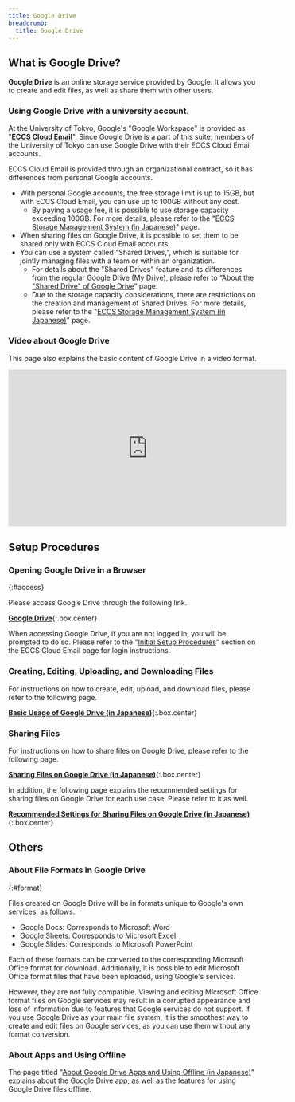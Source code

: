 ```yaml
---
title: Google Drive
breadcrumb:
  title: Google Drive
---
```


## What is Google Drive?

**Google Drive** is an online storage service provided by Google. It allows you to create and edit files, as well as share them with other users.

### Using Google Drive with a university account.

At the University of Tokyo, Google's "Google Workspace" is provided as "**[ECCS Cloud Email](/en/google/)**". Since Google Drive is a part of this suite, members of the University of Tokyo can use Google Drive with their ECCS Cloud Email accounts.

ECCS Cloud Email is provided through an organizational contract, so it has differences from personal Google accounts.

- With personal Google accounts, the free storage limit is up to 15GB, but with ECCS Cloud Email, you can use up to 100GB without any cost.
    - By paying a usage fee, it is possible to use storage capacity exceeding 100GB. For more details, please refer to the "[ECCS Storage Management System (in Japanese)](/google/drive/storage/)" page.
- When sharing files on Google Drive, it is possible to set them to be shared only with ECCS Cloud Email accounts.
- You can use a system called "Shared Drives,", which is suitable for jointly managing files with a team or within an organization.
    - For details about the "Shared Drives" feature and its differences from the regular Google Drive (My Drive), please refer to “[About the "Shared Drive" of Google Drive](shared_drive)” page.
    - Due to the storage capacity considerations, there are restrictions on the creation and management of Shared Drives. For more details, please refer to the "[ECCS Storage Management System (in Japanese)](/google/drive/storage/)" page.
  
### Video about Google Drive
This page also explains the basic content of Google Drive in a video format.

<iframe width="560" height="315" src="https://www.youtube.com/embed/HkEAV69sv4c?si=vGTrqsXfYm0gBdhv" title="YouTube video player" frameborder="0" allow="accelerometer; autoplay; clipboard-write; encrypted-media; gyroscope; picture-in-picture; web-share" allowfullscreen></iframe>

## Setup Procedures

### Opening Google Drive in a Browser
{:#access}

Please access Google Drive through the following link.

**[Google Drive](https://drive.google.com/drive/)**{:.box.center}

When accessing Google Drive, if you are not logged in, you will be prompted to do so. Please refer to the "[Initial Setup Procedures](/en/google/#initial-setup-procedures)" section on the ECCS Cloud Email page for login instructions.

### Creating, Editing, Uploading, and Downloading Files

For instructions on how to create, edit, upload, and download files, please refer to the following page.

**[Basic Usage of Google Drive (in Japanese)](/google/drive/basic/)**{:.box.center}

### Sharing Files

For instructions on how to share files on Google Drive, please refer to the following page.

**[Sharing Files on Google Drive (in Japanese)](/google/drive/share/)**{:.box.center}

In addition, the following page explains the recommended settings for sharing files on Google Drive for each use case. Please refer to it as well.

**[Recommended Settings for Sharing Files on Google Drive (in Japanese)
](/google/drive/recommendation/)**{:.box.center}

## Others

### About File Formats in Google Drive
{:#format}

Files created on Google Drive will be in formats unique to Google's own services, as follows.

- Google Docs: Corresponds to Microsoft Word
- Google Sheets: Corresponds to Microsoft Excel
- Google Slides: Corresponds to Microsoft PowerPoint

Each of these formats can be converted to the corresponding Microsoft Office format for download. Additionally, it is possible to edit Microsoft Office format files that have been uploaded, using Google's services.

However, they are not fully compatible. Viewing and editing Microsoft Office format files on Google services may result in a corrupted appearance and loss of information due to features that Google services do not support. If you use Google Drive as your main file system, it is the smoothest way to create and edit files on Google services, as you can use them without any format conversion.

### About Apps and Using Offline

The page titled "[About Google Drive Apps and Using Offline (in Japanese)](/google/drive/app_and_offline/)" explains about the Google Drive app, as well as the features for using Google Drive files offline.
